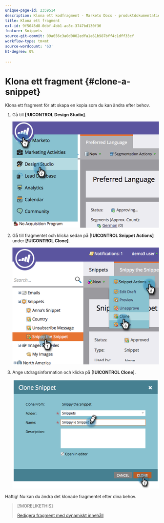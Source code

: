 ```yaml
---
unique-page-id: 2359514
description: Klona ett kodfragment - Marketo Docs - produktdokumentation
title: Klona ett fragment
exl-id: 9f5045d8-0dbf-4bb1-ac8c-3747bd130f36
feature: Snippets
source-git-commit: 09a656c3a0d0002edfa1a61b987bff4c1dff33cf
workflow-type: tm+mt
source-wordcount: '63'
ht-degree: 0%

---
```


# Klona ett fragment {#clone-a-snippet}

Klona ett fragment för att skapa en kopia som du kan ändra efter behov.

1. Gå till **[!UICONTROL Design Studio]**.

   ![](assets/image2014-9-16-10-3a32-3a36.png)

1. Gå till fragmentet och klicka sedan på **[!UICONTROL Snippet Actions]** under **[!UICONTROL Clone]**.

   ![](assets/image2014-9-16-10-3a32-3a44.png)

1. Ange utdragsinformation och klicka på **[!UICONTROL Clone]**.

   ![](assets/image2014-9-16-10-3a32-3a53.png)

Häftig! Nu kan du ändra det klonade fragmentet efter dina behov.

>[!MORELIKETHIS]
>
>[Redigera fragment med dynamiskt innehåll](/help/marketo/product-docs/personalization/segmentation-and-snippets/snippets/edit-snippets-with-dynamic-content.md)
